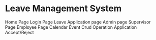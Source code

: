 # Leave Management System
Home Page
Login Page
Leave Application page
Admin page
Supervisor Page
Employee Page
Calendar Event Crud Operation
Application Accept/Reject
